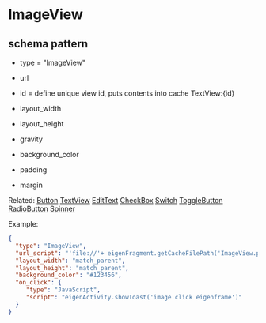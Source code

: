 # ImageView
## schema pattern

* type = "ImageView"
* url
* id = define unique view id, 
  puts contents into cache TextView:{id} 

* layout_width
* layout_height
* gravity
* background_color
* padding 
* margin

Related:
[Button](Button.md) 
[TextView](TextView.md) 
[EditText](EditText.md) 
[CheckBox](CheckBox.md) 
[Switch](Switch.md) 
[ToggleButton](ToggleButton.md) 
[RadioButton](RadioButton.md) 
[Spinner](Spinner.md) 


Example:
```json
{
  "type": "ImageView",
  "url_script": "'file://'+ eigenFragment.getCacheFilePath('ImageView.png')",
  "layout_width": "match_parent",
  "layout_height": "match_parent",
  "background_color": "#123456",
  "on_click": {
     "type": "JavaScript",
     "script": "eigenActivity.showToast('image click eigenframe')"
  }
}
```
